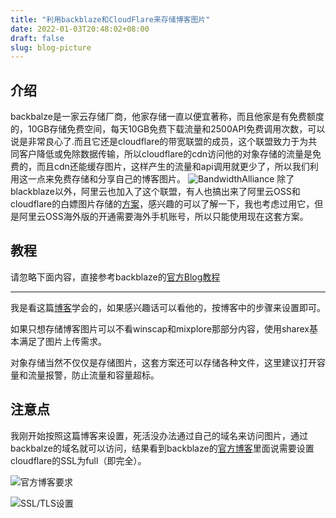 ```yaml
---
title: "利用backblaze和CloudFlare来存储博客图片"
date: 2022-01-03T20:48:02+08:00
draft: false
slug: blog-picture
---
```

## 介绍
backbalze是一家云存储厂商，他家存储一直以便宜著称，而且他家是有免费额度的，10GB存储免费空间，每天10GB免费下载流量和2500API免费调用次数，可以说是非常良心了.而且它还是cloudflare的带宽联盟的成员，这个联盟致力于为共同客户降低或免除数据传输，所以cloudflare的cdn访问他的对象存储的流量是免费的，而且cdn还能缓存图片，这样产生的流量和api调用就更少了，所以我们利用这一点来免费存储和分享自己的博客图片。
![BandwidthAlliance](https://b2.xiaoxi404.com/img/blog-pictrue/BandwidthAlliance.webp)
除了blackblaze以外，阿里云也加入了这个联盟，有人也搞出来了阿里云OSS和cloudflare的白嫖图片存储的[方案](https://www.duangvps.com/archives/1793)，感兴趣的可以了解一下，我也考虑过用它，但是阿里云OSS海外版的开通需要海外手机账号，所以只能使用现在这套方案。

## 教程
请忽略下面内容，直接参考backblaze的[官方Blog教程](https://www.backblaze.com/blog/free-image-hosting-with-cloudflare-transform-rules-and-backblaze-b2/)

---

我是看这篇[博客](https://www.cnblogs.com/Sky-seeker/p/14213962.html)学会的，如果感兴趣话可以看他的，按博客中的步骤来设置即可。


如果只想存储博客图片可以不看winscap和mixplore那部分内容，使用sharex基本满足了图片上传需求。


对象存储当然不仅仅是存储图片，这套方案还可以存储各种文件，这里建议打开容量和流量报警，防止流量和容量超标。

## 注意点
我刚开始按照这篇博客来设置，死活没办法通过自己的域名来访问图片，通过backbalze的域名就可以访问，结果看到backblaze的[官方博客](https://help.backblaze.com/hc/en-us/articles/217666928-Using-Backblaze-B2-with-the-Cloudflare-CDN)里面说需要设置cloudflare的SSL为full（即完全）。

![官方博客要求](https://b2.xiaoxi404.com/img/blog-pictrue/BackBlazeBlog.webp)


![SSL/TLS设置](https://b2.xiaoxi404.com/img/blog-pictrue/cloudflareSetting.webp)